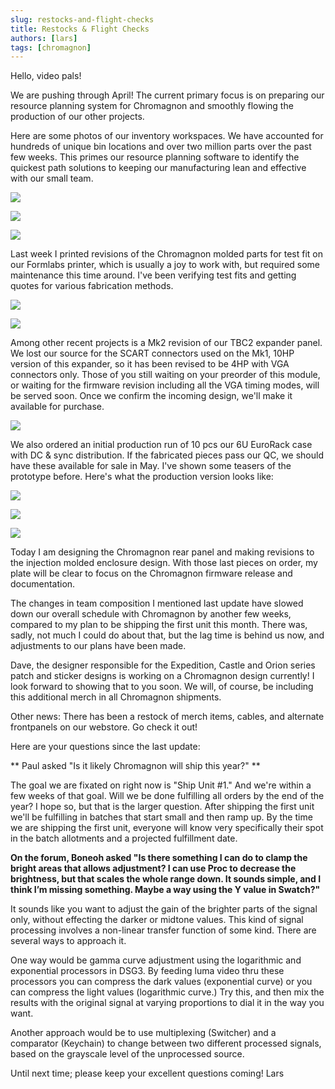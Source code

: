 ```yaml
---
slug: restocks-and-flight-checks
title: Restocks & Flight Checks
authors: [lars]
tags: [chromagnon]
---
```


Hello, video pals!

We are pushing through April! The current primary focus is on preparing our resource planning system for Chromagnon and smoothly flowing the production of our other projects.

<!-- truncate -->

Here are some photos of our inventory workspaces. We have accounted for hundreds of unique bin locations and over two million parts over the past few weeks. This primes our resource planning software to identify the quickest path solutions to keeping our manufacturing lean and effective with our small team.

![](./bins1.png)

![](./bins2.png)

![](./bins3.png)

Last week I printed revisions of the Chromagnon molded parts for test fit on our Formlabs printer, which is usually a joy to work with, but required some maintenance this time around. I've been verifying test fits and getting quotes for various fabrication methods.

![](./print1.png)

![](./print2.png)

Among other recent projects is a Mk2 revision of our TBC2 expander panel.  We lost our source for the SCART connectors used on the Mk1, 10HP version of this expander, so it has been revised to be 4HP with VGA connectors only. Those of you still waiting on your preorder of this module, or waiting for the firmware revision including all the VGA timing modes, will be served soon. Once we confirm the incoming design, we'll make it available for purchase.

![](./expander.png)

We also ordered an initial production run of 10 pcs our 6U EuroRack case with DC & sync distribution. If the fabricated pieces pass our QC, we should have these available for sale in May. I've shown some teasers of the prototype before.  Here's what the production version looks like:

![](./case1.png)

![](./case2.png)

![](./case3.png)

Today I am designing the Chromagnon rear panel and making revisions to the injection molded enclosure design. With those last pieces on order, my plate will be clear to focus on the Chromagnon firmware release and documentation.  

The changes in team composition I mentioned last update have slowed down our overall schedule with Chromagnon by another few weeks, compared to my plan to be shipping the first unit this month. There was, sadly, not much I could do about that, but the lag time is behind us now, and adjustments to our plans have been made. 

Dave, the designer responsible for the Expedition, Castle and Orion series patch and sticker designs is working on a Chromagnon design currently! I look forward to showing that to you soon. We will, of course, be including this additional merch in all Chromagnon shipments.

Other news: There has been a restock of merch items, cables, and alternate frontpanels on our webstore. Go check it out!

Here are your questions since the last update:

** Paul asked "Is it likely Chromagnon will ship this year?" **

The goal we are fixated on right now is "Ship Unit #1."  And we're within a few weeks of that goal. Will we be done fulfilling all orders by the end of the year?  I hope so, but that is the larger question.  After shipping the first unit we'll be fulfilling in batches that start small and then ramp up.  By the time we are shipping the first unit, everyone will know very specifically their spot in the batch allotments and a projected fulfillment date.  

**On the forum, Boneoh asked "Is there something I can do to clamp the bright areas that allows adjustment? I can use Proc to decrease the brightness, but that scales the whole range down. It sounds simple, and I think I’m missing something. Maybe a way using the Y value in Swatch?"**

It sounds like you want to adjust the gain of the brighter parts of the signal only, without effecting the darker or midtone values.  This kind of signal processing involves a non-linear transfer function of some kind.  There are several ways to approach it. 

One way would be gamma curve adjustment using the logarithmic and exponential processors in DSG3.  By feeding luma video thru these processors you can compress the dark values (exponential curve) or you can compress the light values (logarithmic curve.)  Try this, and then mix the results with the original signal at varying proportions to dial it in the way you want.

Another approach would be to use multiplexing (Switcher) and a comparator (Keychain) to change between two different processed signals, based on the grayscale level of the unprocessed source.

Until next time; please keep your excellent questions coming!
Lars